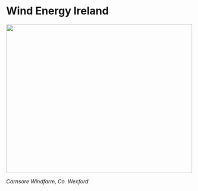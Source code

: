 # Wind Energy Ireland 

<img src='https://www.southeastradio.ie/wp-content/uploads/2024/09/2ocqn930ubywvi8z0wl9dhefnm6z926pyt4ueuir1hew4ox7hkm5br0oyz2gad.png' height=400 width=500> 

*Carnsore Windfarm, Co. Wexford*